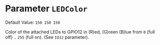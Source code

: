 # Parameter `LEDColor`
Default Value: `150 150 150`

Color of the attached LEDs to GPIO12 in (R)ed, (G)reen (B)lue from `0` (full off) .. `255` (full on). 
(See `IO12` parameter).
